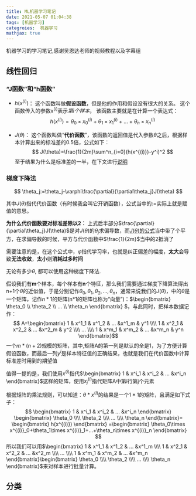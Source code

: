 ```yaml
---
title: ML机器学习笔记
date: 2021-05-07 01:04:38
tags: [机器学习]
categroies:  机器学习
mathjax: true
---
```


机器学习的学习笔记,感谢吴恩达老师的视频教程以及字幕组

<!--more-->

## 线性回归

### “J函数”和“h函数”

+ <a id=H>$h(x^{(i)})$</a>：
这个函数叫做**假设函数**，但是他的作用和假设没有很大的关系。
这个函数传入的参数$x^{(i)}$表示*第i个样本*，
该函数主要就是在计算一个表达式：
$$
h(x^{(i)})=\theta_0\times x^{(i)}_0+\theta_1\times x^{(i)}_1+...+\theta_n\times x^{(i)}_n
$$

+ <a id=J>$J(\theta)$</a>：
这个函数叫做“**代价函数**”，该函数的返回值是代入参数$\theta$之后，根据样本计算出来的标准差的0.5倍，公式如下：
$$
J(\theta)=\frac{1}{2m}\sum^n_{i=0}(h(x^{(i)})-y^i)^2
$$至于结果为什么是标准差的一半，在下文进行<a href=#why_square>说明</a>

### 梯度下降法

$$
\theta_j:=\theta_j-\varphi\frac{\partial}{\partial\theta_j}J(\theta)
$$

其中$J(\theta)$指代代价函数（有时候我会叫它开销函数），公式当中的$:=$实际上就是赋值的意思。

<a id=why_square>**为什么代价函数要对标准差除以2：**</a>
上式后半部分$\frac{\partial}{\partial\theta_j}J(\theta)$是对$J(\theta)$的$\theta_j$求偏导数，而<a href=#J>$J(\theta)$的公式</a>当中带了个平方，在求偏导数的时候，平方与代价函数中$\frac{1}{2m}$当中的2抵消了

需要注意的是，在这个公式中，$\varphi$指代学习率，也就是纠正偏差的幅度，**太大**会导致**无法收敛**，**太小**则**消耗过多时间**

无论有多少$\theta$, 都可以使用这种梯度下降法.

假设我们有**m**个样本，每个样本有**n**个特征，那么我们需要通过梯度下降算法得出n+1个$\theta$的近似值，于是分别记作$\theta_0,\theta_1,\theta_2,...,\theta_n$，通常来说我们的$J(\theta)$，中的$\theta$是一个矩阵，记作$n*1$的矩阵(n*1的矩阵也称为“向量”)：$\begin{bmatrix}
\theta_0 \\\\
\theta_2 \\\\
... \\\\
\theta_n
\end{bmatrix}
$，与此同时，把样本数据记作：
$$
A=\begin{bmatrix}
1 & x^1_1 & x^1_2 & ... &x^1_m & y^1 \\\\
1 & x^2_1 & x^2_2 & ... &x^2_m & y^2 \\\\
... \\\\
1 & x^m_1 & x^m_2 & ... &x^m_n & y^n
\end{bmatrix}$$一个$m*(n+2)$规模的矩阵，其中,矩阵A的第一列是默认的全是1，为了方便计算假设函数，而最后一列$y^i$是样本特征值的正确结果，也就是我们在代价函数中计算标准差时用到的期望值

值得一提的是，我们使用$x^{(i)}$指代$\begin{bmatrix}
1 & x^i_1 & x^i_2 & ... &x^i_n
\end{bmatrix}$这样的矩阵，使用$x^{(i)}_j$指代矩阵A中第i行第j个元素

根据矩阵的乘法规则，可以知道：$\theta*x^{(i)}$的结果是一个$1*1$的矩阵，且满足如下式子：
$$
\begin{bmatrix}
1 & x^i_1 & x^i_2 & ... &x^i_n
\end{bmatrix}
\begin{bmatrix}
\theta_0 \\\\
\theta_2 \\\\
... \\\\
\theta_n
\end{bmatrix}= \begin{bmatrix}
h(x^{(i)})
\end{bmatrix} =\begin{bmatrix}
\theta_0\times x^{(i)}_0+\theta_1\times x^{(i)}_1+...+\theta_n\times x^{(i)}_n
\end{bmatrix}
$$
所以我们可以用$\begin{bmatrix}
1 & x^1_1 & x^1_2 & ... &x^1_m \\\\
1 & x^2_1 & x^2_2 & ... &x^2_m \\\\
... \\\\
1 & x^m_1 & x^m_2 & ... &x^m_n
\end{bmatrix}\begin{bmatrix}
\theta_0 \\\\
\theta_2 \\\\
... \\\\
\theta_n
\end{bmatrix}$来对样本进行批量计算。

## 分类
